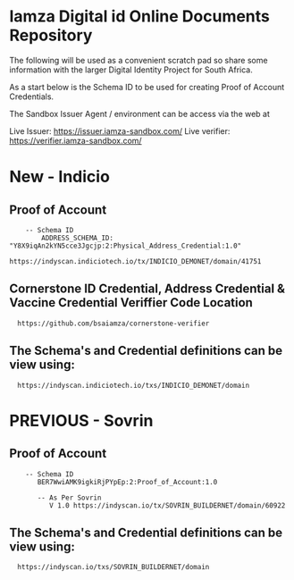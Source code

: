 # Iamza Digital id Online Documents Repository

The following will be used as a convenient scratch pad so share some information with the larger Digital Identity Project for South Africa.

As a start below is the Schema ID to be used for creating Proof of Account Credentials.

The Sandbox Issuer Agent / environment can be access via the web at 


   Live Issuer:    	https://issuer.iamza-sandbox.com/
   Live verifier: 	https://verifier.iamza-sandbox.com/


# New - Indicio

   ## Proof of Account

        -- Schema ID
        	ADDRESS_SCHEMA_ID: "Y8X9iqAn2kYN5cce3Jgcjp:2:Physical_Address_Credential:1.0"
			https://indyscan.indiciotech.io/tx/INDICIO_DEMONET/domain/41751


   ## Cornerstone ID Credential, Address Credential & Vaccine Credential Veriffier Code Location
      
      https://github.com/bsaiamza/cornerstone-verifier

   ## The Schema's and Credential definitions can be view using:
	  https://indyscan.indiciotech.io/txs/INDICIO_DEMONET/domain


# PREVIOUS - Sovrin
   ## Proof of Account

        -- Schema ID
           BER7WwiAMK9igkiRjPYpEp:2:Proof_of_Account:1.0

	       -- As Per Sovrin
              V 1.0 https://indyscan.io/tx/SOVRIN_BUILDERNET/domain/60922


   ## The Schema's and Credential definitions can be view using:
	  https://indyscan.io/txs/SOVRIN_BUILDERNET/domain